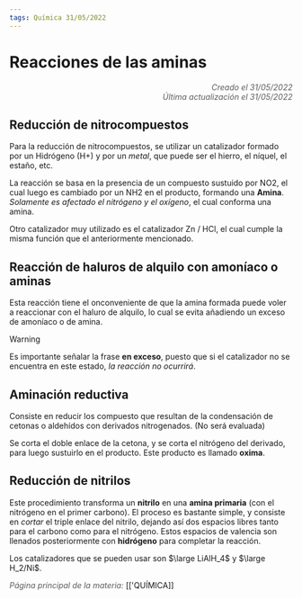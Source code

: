 ```yaml
---
tags: Química 31/05/2022
---
```


# Reacciones de las aminas
<div style="text-align: right; opacity: 0.7; font-style: italic;">Creado el 31/05/2022</div>
<div style="text-align: right; opacity: 0.7; font-style: italic;">Última actualización el 31/05/2022</div>

## Reducción de nitrocompuestos

Para la reducción de nitrocompuestos, se utilizar un catalizador formado por un Hidrógeno (H+) y por un *metal*, que puede ser el hierro, el níquel, el estaño, etc.

La reacción se basa en la presencia de un compuesto sustuido por NO2, el cual luego es cambiado por un NH2 en el producto, formando una **Amina**. *Solamente es afectado el nitrógeno y el oxígeno*, el cual conforma una amina.

Otro catalizador muy utilizado es el catalizador Zn / HCl, el cual cumple la misma función que el anteriormente mencionado.

## Reacción de haluros de alquilo con amoníaco o aminas

Esta reacción tiene el onconveniente de que la amina formada puede voler a reaccionar con el haluro de alquilo, lo cual se evita añadiendo un exceso de amoníaco o de amina.

> [!WARNING]
> Es importante señalar la frase **en exceso**, puesto que si el catalizador no se encuentra en este estado, *la reacción no ocurrirá*.

## Aminación reductiva

Consiste en reducir los compuesto que resultan de la condensación de cetonas o aldehídos con derivados nitrogenados. (No será evaluada)

Se corta el doble enlace de la cetona, y se corta el nitrógeno del derivado, para luego sustuirlo en el producto. Este producto es llamado **oxima**.

## Reducción de nitrilos

Este procedimiento transforma un **nitrilo** en una **amina primaria** (con el nitrógeno en el primer carbono). El proceso es bastante simple, y consiste en *cortar* el triple enlace del nitrilo, dejando así dos espacios libres tanto para el carbono como para el nitrógeno. Estos espacios de valencia son llenados posteriormente con **hidrógeno** para completar la reacción.

Los catalizadores que se pueden usar son $\large LiAlH_4$ y $\large H_2/Ni$.


<span style="opacity: 0.7; font-style: italic;">Página principal de la materia:</span> [['QUÍMICA]]